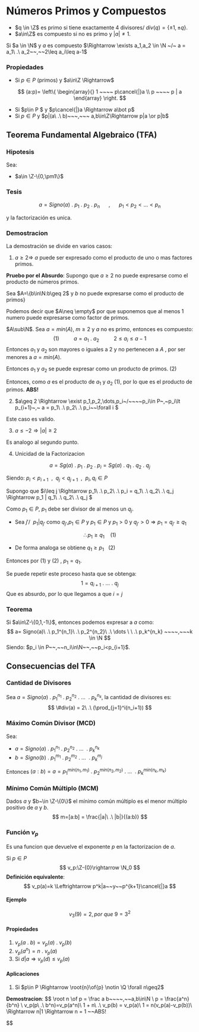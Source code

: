 # Números Primos y Compuestos

- $q \in \Z$ es primo si tiene exactamente 4 divisores$/~ div(q)=\{\pm1 , \pm q \}$.
- $a\in\Z$ es compuesto si no es primo y $|a|\neq1$.

Si $a \in \N$ y $a$ es compuesto $\Rightarrow \exists a_1,a_2 \in \N ~/~ a = a_1\ .\ a_2~~,~~2\leq a_i\leq a-1$ 

### Propiedades

- Si $p\in P$ (primos) y $a\in\Z \Rightarrow$

$$
(a:p)=
\left\{
	\begin{array}{}
		1	~~~~	p\cancel{|}a	\\
        p	~~~~	p | a
	\end{array}
\right.
$$

- Si $p\in P $ y $p\cancel{|}a \Rightarrow  a\bot p$
- Si $p\in P$ y $p|(a\ .\ b)~~~,~~~ a,b\in\Z\Rightarrow p|a \or p|b$

## Teorema Fundamental Algebraico (TFA)

### Hipotesis

Sea:

- $a\in \Z-\{0,\pm1\}$

### Tesis

$$
a=Signo(a)\ .\ p_1\ .\ p_2\ .\ p_n~~~~~~,~~~~~~ p_1\lt p_2\lt \dots \lt p_n
$$

y la factorización es unica.

### Demostracion

La demostración se divide en varios casos:

1. $a \geq 2 \Rightarrow~a$ puede ser expresado como el producto de uno o mas factores primos.

**Pruebo por el Absurdo**: Supongo que $a\geq 2$ no puede expresarse como el producto de números primos.

Sea $A=\{b\in\N:b\geq 2$ y $b$ no puede expresarse como el producto de primos$\}$

Podemos decir que $A\neq \empty$ por que suponemos que al menos 1 numero puede expresarse como factor de primos.

$A\sub\N$. Sea $a=min(A),~m\geq2$ y $a$ no es primo, entonces es compuesto:
$$
(1)~~~~~~~~~~a = a_1\ .\ a_2~~~~~~~~~~2\leq a_i\leq a-1
$$
Entonces $a_1$ y $a_2$ son mayores o iguales a $2$ y no pertenecen a $A$ , por ser menores a $a=min(A)$.

Entonces $a_1$ y $a_2$ se puede expresar como un producto de primos. $(2)$

Entonces, como $a$ es el producto de $a_1$ y $a_2$ $(1)$, por lo que es el producto de primos. **ABS!**

2. $a\geq 2 \Rightarrow \exist p_1,p_2,\dots,p_i~/~~~~p_i\in P~,~p_i\lt p_{i+1}~,~ a = p_1\ .\ p_2\ .\ p_i~~\forall i  $

Este caso es valido.

3. $a\leq -2 \Rightarrow |a|\geq 2$

Es analogo al segundo punto.

4. Unicidad de la Factorizacion

$$
a =Sg(a)\ .\ p_1\ .\ p_2\ .\ p_i = Sg(a)\ .\ q_1\ .\ q_2\ .\ q_j
$$

Siendo:  $p_i<p_{i+1}~~,~~q_j<q_{j+1}~~,~~p_i,q_i\in P$

Supongo que $i\leq j \Rightarrow p_1\ .\ p_2\ .\ p_i = q_1\ .\ q_2\ .\ q_j \Rightarrow p_1 | q_1\ .\ q_2\ .\ q_j    $

Como $p_1\in P$, $p_1$ debe ser divisor de al menos un $q_j$.

- Sea $j' /~~p_1|q_{j'}$ como $q_{j'}$,$p_1 \in P$ y $p_1\in P$ y $p_1>0$ y $q_{j'} > 0 \Rightarrow p_1=q_{j'}\geq q_1$

$$
\therefore p_1 \geq q_1~~~~(1)
$$

- De forma analoga se obtiene $q_1\geq p_1~~~(2)$

Entonces por $(1)$ y $(2)$ , $p_1 = q_1$.

Se puede repetir este proceso hasta que se obtenga:
$$
1 = q_{i+1}\ .\ \dots\  .\ q_j
$$
Que es absurdo, por lo que llegamos a que $i=j$

### Teorema

Si $a\in\Z-\{0,1,-1\}$, entonces podemos expresar a $a$ como:
$$
a= Signo(a)\ .\ p_1^{n_1}\ .\ p_2^{n_2}\ .\ \dots \ \ .\ p_k^{n_k} ~~~~,~~~k \in \N
$$
Siendo: $p_i \in P~~,~~n_i\in\N~~,~~p_i<p_{i+1}$.

## Consecuencias del TFA

### Cantidad de Divisores

Sea $a= Signo(a)\ .\ p_1^{n_1}\ .\ p_2^{n_2}\ .\ \dots \ \ .\ p_k^{n_k}$, la cantidad de divisores es:
$$
\#div(a) = 2\ .\ (\prod_{j=1}^i(n_i+1))
$$

### Máximo Común Divisor (MCD)

Sea:

- $a= Signo(a)\ .\ p_1^{n_1}\ .\ p_2^{n_2}\ .\ \dots \ \ .\ p_k^{n_k}$
- $b= Signo(b)\ .\ p_1^{m_1}\ .\ p_2^{m_2}\ .\ \dots \ \ .\ p_k^{m_j}$ 

Entonces $(a:b) = a=  p_1^{min(n_1,m_1)}\ .\ p_2^{min(n_2,m_2)}\ .\ \dots \ \ .\ p_k^{min(n_k,m_k)}$

### Mínimo Común Múltiplo (MCM)

Dados $a$ y $b~\in \Z-\{0\}$  el mínimo común múltiplo es el menor múltiplo positivo de $a$ y $b$.
$$
m=[a:b] = \frac{|a|\ .\ |b|}{(a:b)}
$$

### Función $v_p$

Es una funcion que devuelve el exponente $p$ en la factorizacion de $a$.

Si $p \in P$
$$
v_p:\Z-{0}\rightarrow \N_0
$$
**Definición equivalente**: 
$$
v_p(a)=k \Leftrightarrow p^k|a~~y~~p^{k+1}\cancel{|}a
$$


#### Ejemplo

$$
v_3(9) = 2, por~que~9=3^2
$$

#### Propiedades

1. $v_p(a\ .\ b) =v_p(a)\ .\ v_p(b)$
2. $v_p(a^n)= n\ .\ v_p(a)$
3. Si $d|a\Rightarrow v_p(d) \leq v_p(a)$

#### Aplicaciones

1. Si $p\in P \Rightarrow \root{n}\of{p} \notin \Q \forall n\geq2$

**Demostracion**:
$$
\root n \of p = \frac a b~~~~,~~a,b\in\N	\\
p = \frac{a^n}{b^n}	\\
v_p(p\ .\ b^n)=v_p(a^n)\\
1 + n\ .\ v_p(b) = v_p(a)\\
1 = n(v_p(a)-v_p(b))\\
\Rightarrow n|1 \Rightarrow n = 1 ~~ABS!
$$















